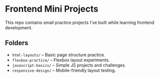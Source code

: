 # Frontend Mini Projects

This repo contains small practice projects I've built while learning frontend development.

## Folders
- `html-layouts/` – Basic page structure practice.
- `flexbox-practice/` – Flexbox layout experiments.
- `javascript-basics/` – Simple JS projects and challenges.
- `responsive-design/` – Mobile-friendly layout testing.
